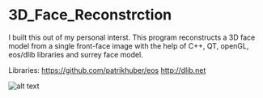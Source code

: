 # 3D_Face_Reconstrction
I built this out of my personal interst. This program reconstructs a 3D face model from a single front-face image with the help of C++, QT, openGL, eos/dlib libraries and surrey face model. 

Libraries:
https://github.com/patrikhuber/eos
http://dlib.net


![alt text](https://github.com/JerryWu96/3D_Face_Reconstrction/blob/master/program%20screenshots/face_landmarks.jpeg)
